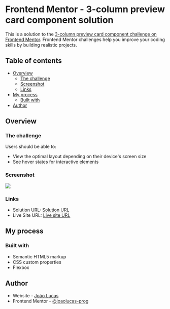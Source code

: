 # Frontend Mentor - 3-column preview card component solution

This is a solution to the [3-column preview card component challenge on Frontend Mentor](https://www.frontendmentor.io/challenges/3column-preview-card-component-pH92eAR2-). Frontend Mentor challenges help you improve your coding skills by building realistic projects. 

## Table of contents

- [Overview](#overview)
  - [The challenge](#the-challenge)
  - [Screenshot](#screenshot)
  - [Links](#links)
- [My process](#my-process)
  - [Built with](#built-with)
- [Author](#author)

## Overview

### The challenge

Users should be able to:

- View the optimal layout depending on their device's screen size
- See hover states for interactive elements

### Screenshot

![](./screenshot.jpg)

### Links

- Solution URL: [Solution URL](https://github.com/joaolucas-prog/3-column-preview-card-component-challenge-hub)
- Live Site URL: [Live site URL](https://joaolucas-prog.github.io/3-column-preview-card-component-challenge-hub/)

## My process

### Built with

- Semantic HTML5 markup
- CSS custom properties
- Flexbox

## Author

- Website - [João Lucas](https://github.com/joaolucas-prog)
- Frontend Mentor - [@joaolucas-prog](https://www.frontendmentor.io/profile/joaolucas-prog)

